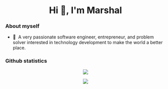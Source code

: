<h1 align="center">Hi 👋, I'm Marshal</h1>

### About myself

- 🔭&nbsp;&nbsp;A very passionate software engineer, entrepreneur, and problem solver interested in technology development to make the world a better place.

### Github statistics


<p align="center">
 <a href="#" alt="MarshalOfficial">
  <img src="https://github-readme-stats.vercel.app/api/top-langs/?username=marshalofficial&layout=compact&hide=php,smarty&bg_color=30,e96443,904e95&title_color=fff&text_color=fff"" />
 </a>
</p>  
  
  
<p align="center">
 <a href="#" alt="MarshalOfficial's github stats">
  <img src="https://github-readme-stats.vercel.app/api?username=marshalofficial&theme=tokyonight&show_icons=true" />
 </a>
</p>  
                                  

